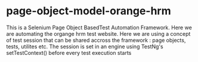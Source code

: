 # page-object-model-orange-hrm

This is a Selenium Page Object BasedTest Automation Framework. Here we are automating the organge hrm test website.
Here we are using a concept of test session that can be shared accross the framework : page objects, tests, utilites etc.
The session is set in an engine using TestNg's setTestContext() before every test execution starts

